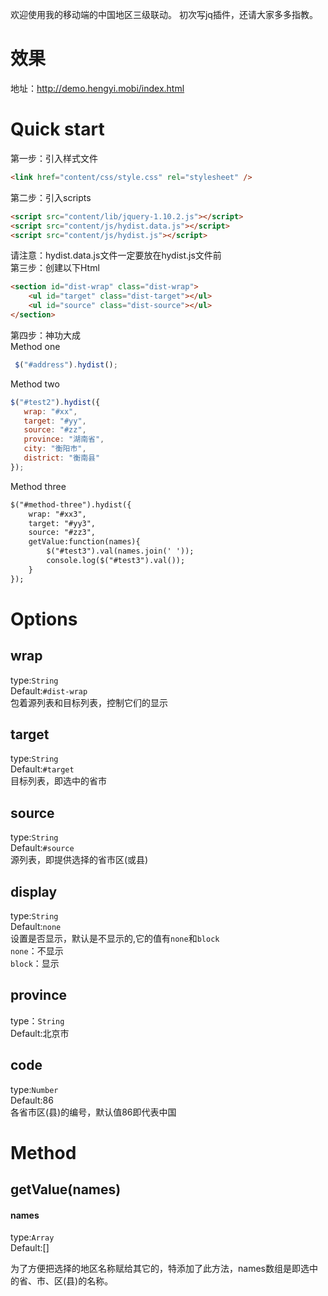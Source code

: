 欢迎使用我的移动端的中国地区三级联动。
初次写jq插件，还请大家多多指教。

# 效果
地址：http://demo.hengyi.mobi/index.html

# Quick start
第一步：引入样式文件
```html
<link href="content/css/style.css" rel="stylesheet" />
```
第二步：引入scripts  
```html
<script src="content/lib/jquery-1.10.2.js"></script>  
<script src="content/js/hydist.data.js"></script>  
<script src="content/js/hydist.js"></script>
```
请注意：hydist.data.js文件一定要放在hydist.js文件前  
第三步：创建以下Html  
```html
<section id="dist-wrap" class="dist-wrap">  
    <ul id="target" class="dist-target"></ul>  
	<ul id="source" class="dist-source"></ul>  
</section>
```
第四步：神功大成   
Method one   
```js
 $("#address").hydist();
 ```   
 Method two
 ```js
 $("#test2").hydist({
    wrap: "#xx",
    target: "#yy",
    source: "#zz",
    province: "湖南省",
    city: "衡阳市",
    district: "衡南县"
});
 ```    
 Method three   
```html   
$("#method-three").hydist({
	wrap: "#xx3",
    target: "#yy3",
    source: "#zz3",
    getValue:function(names){
       	$("#test3").val(names.join(' '));
       	console.log($("#test3").val());
    }    
});
```   


# Options    
## wrap   
type:`String`   
Default:`#dist-wrap`   
包着源列表和目标列表，控制它们的显示   

## target   
type:`String`   
Default:`#target`   
目标列表，即选中的省市   

## source   
type:`String`   
Default:`#source`   
源列表，即提供选择的省市区(或县)   

## display  
type:`String`  
Default:`none`  
设置是否显示，默认是不显示的,它的值有`none`和`block`  
`none`：不显示  
`block`：显示  

## province  
type：`String`  
Default:北京市  

## code   
type:`Number`      
Default:86   
各省市区(县)的编号，默认值86即代表中国   

# Method  
## getValue(names)  
#### names  
type:`Array`  
Default:[]

为了方便把选择的地区名称赋给其它的，特添加了此方法，names数组是即选中的省、市、区(县)的名称。